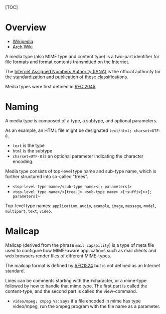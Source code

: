 [TOC]

# Overview
- [Wikipedia](https://en.wikipedia.org/wiki/Media_type)
- [Arch Wiki](https://wiki.archlinux.org/index.php/Default_applications)

A media type (also MIME type and content type) is a two-part identifier for file formats and format contents transmitted on the Internet.

The [Internet Assigned Numbers Authority (IANA)](https://en.wikipedia.org/wiki/Internet_Assigned_Numbers_Authority) is the official authority for the standardization and publication of these classifications.

Media types were first defined in [RFC 2045](https://www.ietf.org/rfc/rfc2045.txt)

# Naming
A media type is composed of a type, a subtype, and optional parameters.

As an example, an HTML file might be designated `text/html; charset=UTF-8`.
- `text` is the type
- `html` is the subtype
- `charset=UTF-8` is an optional parameter indicating the character encoding.

Media type consists of top-level type name and sub-type name, which is further structured into so-called "trees".
- `<top-level type name>/<sub-type name><[; parameters]>`
- `<top-level type name>/<[tree.]> <sub-type name> <[+suffix]><[; parameters]>`

Top-level type names: `application`, `audio`, `example`, `image`, `message`, `model`, `multipart`, `text`, `video`.

# Mailcap
Mailcap (derived from the phrase `mail capability`) is a type of meta file used to configure how MIME-aware applications such as mail clients and web browsers render files of different MIME-types.

The mailcap format is defined by [RFC1524](https://tools.ietf.org/html/rfc1524) but is not defined as an Internet standard.

Lines can be comments starting with the `#`character, or a mime-type followed by how to handle that mime type. The first part is called the content-type, and the second part is called the view-command.
- `video/mpeg; xmpeg %s`: says if a file encoded in mime has type video/mpeg, run the xmpeg program with the file name as a parameter.
